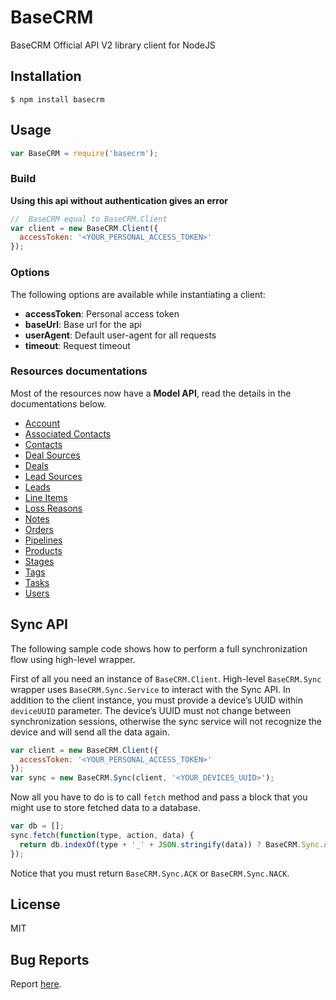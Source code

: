 # BaseCRM

BaseCRM Official API V2 library client for NodeJS

## Installation

    $ npm install basecrm

## Usage

```javascript
var BaseCRM = require('basecrm');
```

### Build
__Using this api without authentication gives an error__

```javascript
//  BaseCRM equal to BaseCRM.Client
var client = new BaseCRM.Client({
  accessToken: '<YOUR_PERSONAL_ACCESS_TOKEN>'
});
```

### Options

The following options are available while instantiating a client:

 * __accessToken__: Personal access token
 * __baseUrl__: Base url for the api
 * __userAgent__: Default user-agent for all requests
 * __timeout__: Request timeout

### Resources documentations

Most of the resources now have a **Model API**, read the details in the documentations below.

- [Account](https://github.com/yurypaleev/BaseCRM/blob/master/src/account/README.md "API Documentation")
- [Associated Contacts](https://github.com/yurypaleev/BaseCRM/blob/master/src/associated_contacts/README.md "API Documentation")
- [Contacts](https://github.com/yurypaleev/BaseCRM/blob/master/src/contacts/README.md "API Documentation")
- [Deal Sources](https://github.com/yurypaleev/BaseCRM/blob/master/src/deal_sources/README.md "API Documentation")
- [Deals](https://github.com/yurypaleev/BaseCRM/blob/master/src/deals/README.md "API Documentation")
- [Lead Sources](https://github.com/yurypaleev/BaseCRM/blob/master/src/lead_sources/README.md "API Documentation")
- [Leads](https://github.com/yurypaleev/BaseCRM/blob/master/src/leads/README.md "API Documentation")
- [Line Items](https://github.com/yurypaleev/BaseCRM/blob/master/src/line_items/README.md "API Documentation")
- [Loss Reasons](https://github.com/yurypaleev/BaseCRM/blob/master/src/loss_reasons/README.md "API Documentation")
- [Notes](https://github.com/yurypaleev/BaseCRM/blob/master/src/notes/README.md "API Documentation")
- [Orders](https://github.com/yurypaleev/BaseCRM/blob/master/src/orders/README.md "API Documentation")
- [Pipelines](https://github.com/yurypaleev/BaseCRM/blob/master/src/pipelines/README.md "API Documentation")
- [Products](https://github.com/yurypaleev/BaseCRM/blob/master/src/products/README.md "API Documentation")
- [Stages](https://github.com/yurypaleev/BaseCRM/blob/master/src/stages/README.md "API Documentation")
- [Tags](https://github.com/yurypaleev/BaseCRM/blob/master/src/tags/README.md "API Documentation")
- [Tasks](https://github.com/yurypaleev/BaseCRM/blob/master/src/tasks/README.md "API Documentation")
- [Users](https://github.com/yurypaleev/BaseCRM/blob/master/src/users/README.md "API Documentation")

## Sync API

The following sample code shows how to perform a full synchronization flow using high-level wrapper.

First of all you need an instance of `BaseCRM.Client`. High-level `BaseCRM.Sync` wrapper uses `BaseCRM.Sync.Service` to interact with the Sync API.
In addition to the client instance, you must provide a device’s UUID within `deviceUUID` parameter. The device’s UUID must not change between synchronization sessions, otherwise the sync service will not recognize the device and will send all the data again.

```javascript
var client = new BaseCRM.Client({
  accessToken: '<YOUR_PERSONAL_ACCESS_TOKEN>'
});
var sync = new BaseCRM.Sync(client, '<YOUR_DEVICES_UUID>');
```

Now all you have to do is to call `fetch` method and pass a block that you might use to store fetched data to a database.

```javascript
var db = [];
sync.fetch(function(type, action, data) {
  return db.indexOf(type + '_' + JSON.stringify(data)) ? BaseCRM.Sync.ACK : BaseCRM.Sync.NACK;
});
```

Notice that you must return `BaseCRM.Sync.ACK` or `BaseCRM.Sync.NACK`.

## License
MIT

## Bug Reports
Report [here](https://github.com/yurypaleev/BaseCRM/issues).
